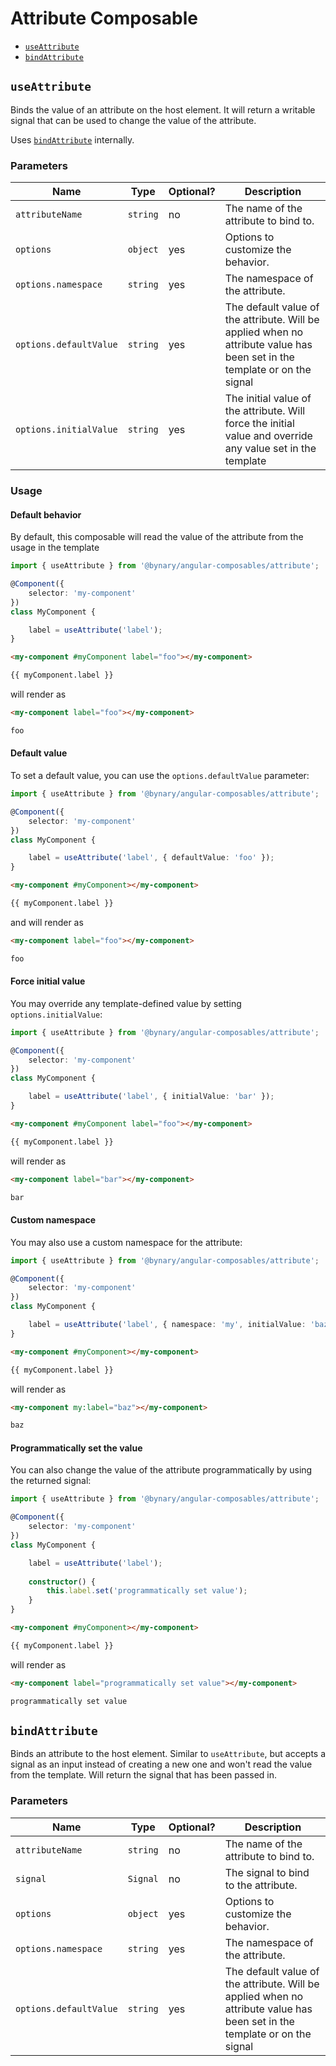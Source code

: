 # Attribute Composable

- [`useAttribute`](#useattribute)
- [`bindAttribute`](#bindattribute)


## `useAttribute`

Binds the value of an attribute on the host element.
It will return a writable signal that can be used to change the value of the attribute.

Uses [`bindAttribute`](#bindattribute) internally.

### Parameters

| Name                   | Type     | Optional? | Description                                                                                                               |
|------------------------|----------|-----------|---------------------------------------------------------------------------------------------------------------------------|
| `attributeName`        | `string` | no        | The name of the attribute to bind to.                                                                                     |
| `options`              | `object` | yes       | Options to customize the behavior.                                                                                        |
| `options.namespace`    | `string` | yes       | The namespace of the attribute.                                                                                           |
| `options.defaultValue` | `string` | yes       | The default value of the attribute. Will be applied when no attribute value has been set in the template or on the signal |
| `options.initialValue` | `string` | yes       | The initial value of the attribute. Will force the initial value and override any value set in the template               |


### Usage

#### Default behavior

By default, this composable will read the value of the attribute from the usage in the template

```ts
import { useAttribute } from '@bynary/angular-composables/attribute';

@Component({
    selector: 'my-component'
})
class MyComponent {

    label = useAttribute('label');
}
```

```html
<my-component #myComponent label="foo"></my-component>

{{ myComponent.label }}
```

will render as

```html
<my-component label="foo"></my-component>

foo
```

#### Default value

To set a default value, you can use the `options.defaultValue` parameter:

```ts
import { useAttribute } from '@bynary/angular-composables/attribute';

@Component({
    selector: 'my-component'
})
class MyComponent {

    label = useAttribute('label', { defaultValue: 'foo' });
}
```

```html
<my-component #myComponent></my-component>

{{ myComponent.label }}
```

and will render as

```html
<my-component label="foo"></my-component>

foo
```

#### Force initial value

You may override any template-defined value by setting `options.initialValue`:

```ts
import { useAttribute } from '@bynary/angular-composables/attribute';

@Component({
    selector: 'my-component'
})
class MyComponent {

    label = useAttribute('label', { initialValue: 'bar' });
}
```

```html
<my-component #myComponent label="foo"></my-component>

{{ myComponent.label }}
```

will render as

```html
<my-component label="bar"></my-component>

bar
```

#### Custom namespace

You may also use a custom namespace for the attribute:

```ts
import { useAttribute } from '@bynary/angular-composables/attribute';

@Component({
    selector: 'my-component'
})
class MyComponent {

    label = useAttribute('label', { namespace: 'my', initialValue: 'baz' });
}
```

```html
<my-component #myComponent></my-component>

{{ myComponent.label }}
```

will render as

```html
<my-component my:label="baz"></my-component>

baz
```

#### Programmatically set the value

You can also change the value of the attribute programmatically by using the returned signal:

```ts
import { useAttribute } from '@bynary/angular-composables/attribute';

@Component({
    selector: 'my-component'
})
class MyComponent {

    label = useAttribute('label');
    
    constructor() {
        this.label.set('programmatically set value');
    }
}
```

```html
<my-component #myComponent></my-component>

{{ myComponent.label }}
```

will render as

```html
<my-component label="programmatically set value"></my-component>

programmatically set value
```

## `bindAttribute`

Binds an attribute to the host element. Similar to `useAttribute`, but accepts a signal as an input instead of creating a new one and won't read the value from the template.
Will return the signal that has been passed in.

### Parameters

| Name                   | Type     | Optional? | Description                                                                                                               |
|------------------------|----------|-----------|---------------------------------------------------------------------------------------------------------------------------|
| `attributeName`        | `string` | no        | The name of the attribute to bind to.                                                                                     |
| `signal`               | `Signal` | no        | The signal to bind to the attribute.                                                                                      |
| `options`              | `object` | yes       | Options to customize the behavior.                                                                                        |
| `options.namespace`    | `string` | yes       | The namespace of the attribute.                                                                                           |
| `options.defaultValue` | `string` | yes       | The default value of the attribute. Will be applied when no attribute value has been set in the template or on the signal |

